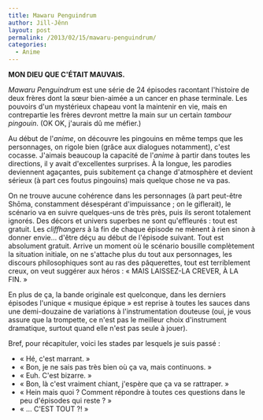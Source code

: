 ```yaml
---
title: Mawaru Penguindrum
author: Jill-Jênn
layout: post
permalink: /2013/02/15/mawaru-penguindrum/
categories:
  - Anime
---
```

**MON DIEU QUE C'ÉTAIT MAUVAIS.**

*Mawaru Penguindrum* est une série de 24 épisodes racontant l'histoire de deux frères dont la sœur bien-aimée a un cancer en phase terminale. Les pouvoirs d'un mystérieux chapeau vont la maintenir en vie, mais en contrepartie les frères devront mettre la main sur un certain *tambour pingouin*. (OK OK, j'aurais dû me méfier.)

Au début de l'*anime*, on découvre les pingouins en même temps que les personnages, on rigole bien (grâce aux dialogues notamment), c'est cocasse. J'aimais beaucoup la capacité de l'*anime* à partir dans toutes les directions, il y avait d'excellentes surprises. À la longue, les parodies deviennent agaçantes, puis subitement ça change d'atmosphère et devient sérieux (à part ces foutus pingouins) mais quelque chose ne va pas.

On ne trouve aucune cohérence dans les personnages (à part peut-être Shōma, constamment désespérant d'impuissance ; on le giflerait), le scénario va en suivre quelques-uns de très près, puis ils seront totalement ignorés. Des décors et univers superbes ne sont qu'effleurés : tout est gratuit. Les *cliffhangers* à la fin de chaque épisode ne mènent à rien sinon à donner envie… d'être déçu au début de l'épisode suivant. Tout est absolument gratuit. Arrive un moment où le scénario bousille complètement la situation initiale, on ne s'attache plus du tout aux personnages, les discours philosophiques sont au ras des pâquerettes, tout est terriblement creux, on veut suggérer aux héros : « MAIS LAISSEZ-LA CREVER, À LA FIN. »

En plus de ça, la bande originale est quelconque, dans les derniers épisodes l'unique « musique épique » est reprise à toutes les sauces dans une demi-douzaine de variations à l'instrumentation douteuse (oui, je vous assure que la trompette, ce n'est pas le meilleur choix d'instrument dramatique, surtout quand elle n'est pas seule à jouer).

Bref, pour récapituler, voici les stades par lesquels je suis passé :

*   « Hé, c'est marrant. »
*   « Bon, je ne sais pas très bien où ça va, mais continuons. »
*   « Euh. C'est bizarre. »
*   « Bon, là c'est vraiment chiant, j'espère que ça va se rattraper. »
*   « Hein mais quoi ? Comment répondre à toutes ces questions dans le peu d'épisodes qui reste ? »
*   « … C'EST TOUT ?! »